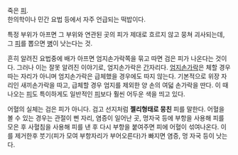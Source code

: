 죽은 [피](%ED%94%BC.md).  
한의학이나 민간 요법 등에서 자주 언급되는 떡밥이다.

특정 부위가 아프면 그 부위와 연관된 곳의 피가 제대로 흐르지 않고 뭉쳐 괴사되는데,  
그 [피](%ED%94%BC.md)를 뽑으면 [병](%EB%B3%91.md)이 낫는다는 것.

흔히 알려진 요법중에 배가 아프면 엄지손가락쪽을 묶고 따면 검은 피가 나온다는 것이다. 그러나 이는 잘못 알려진 이야기로, 엄지손가락은
[간](%EA%B0%84.md)자리다.
[엄지손가락](%EC%97%84%EC%A7%80%EC%86%90%EA%B0%80%EB%9D%BD.md)은 체할 경우 따는 자리가 아니며
엄지손가락은 급체했을 경우에도 따지 않는다. 기본적으로 위장 자리인 새끼손가락을 따고, 급체할 경우 엄지를 제외한 양 손의 여덟 손가락을
딴다. 이 때 나오는 [피](%ED%94%BC.md)도 특이하게도 일반적인 [피](%ED%94%BC.md)보다 훨씬 어두운 색을
띄고 있다.

어혈의 실체는 검은 피가 아니다. 검고 선지처럼 **젤리형태로 뭉친** 피를 말한다. 어혈을 볼 수 있는 경우는 관절이 삔 자리, 염증이
일어난 곳, 멍자국 등에 부항을 사용해 피를 모은 후 사혈침을 사용해 피를 낸 후 다시 부항을 붙여주면 피에 어혈이 섞여나온다. 이를
제거한후 붓기(피가 모여 부항자리가 부어오른다)가 빠지면 염증, 멍 자국 등이 낫는다.

